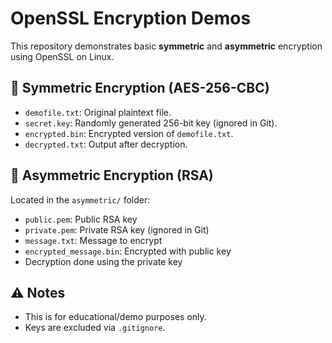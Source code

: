 # OpenSSL Encryption Demos

This repository demonstrates basic **symmetric** and **asymmetric** encryption using OpenSSL on Linux.

## 🔐 Symmetric Encryption (AES-256-CBC)

- `demofile.txt`: Original plaintext file.
- `secret.key`: Randomly generated 256-bit key (ignored in Git).
- `encrypted.bin`: Encrypted version of `demofile.txt`.
- `decrypted.txt`: Output after decryption.

## 🔑 Asymmetric Encryption (RSA)

Located in the `asymmetric/` folder:
- `public.pem`: Public RSA key
- `private.pem`: Private RSA key (ignored in Git)
- `message.txt`: Message to encrypt
- `encrypted_message.bin`: Encrypted with public key
- Decryption done using the private key

## ⚠️ Notes

- This is for educational/demo purposes only.
- Keys are excluded via `.gitignore`.
